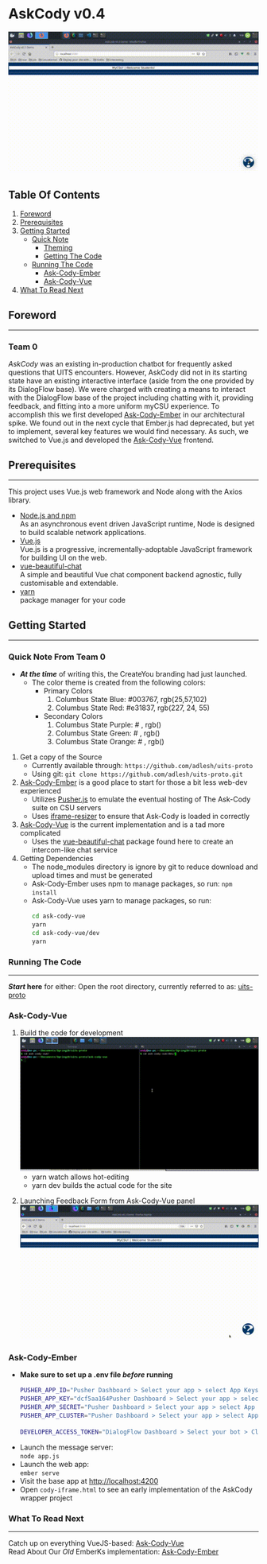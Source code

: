 # AskCody v0.4

![Ask-Cody-Vue demo](docs/assets/ask-vue-typing.gif)

## Table Of Contents
1. [Foreword](#foreword)
2. [Prerequisites](#prereqs)
3. [Getting Started](#getstart)
    * [Quick Note](#getstart-note)
        * [Theming](#note-themes)
        * [Getting The Code](#note-code)
    * [Running The Code](#runcode)
        * [Ask-Cody-Ember](#runcode-ember)
        * [Ask-Cody-Vue](#runcode-vue)
0. [What To Read Next](#readnext)

<a type="hidden" id="foreword"></a>

## Foreword
***
### Team 0

*AskCody* was an existing in-production chatbot for frequently asked questions that UITS encounters. However, AskCody did not in its starting state have an existing interactive interface (aside from the one provided by its DialogFlow base). We were charged with creating a means to interact with the DialogFlow base of the project including chatting with it, providing feedback, and fitting into a more uniform myCSU experience. To accomplish this we first developed [Ask-Cody-Ember] in our  architectural spike. We found out in the next cycle that Ember.js had deprecated, but yet to implement, several key features we would find necessary. As such, we switched to Vue.js and developed the [Ask-Cody-Vue] frontend.

<a type="hidden" id="prereqs"></a>

## Prerequisites
***
This project uses Vue.js web framework and Node along with the Axios library.

* [Node.js and npm]  
  As an asynchronous event driven JavaScript runtime, Node is designed to build scalable network applications. 
* [Vue.js]  
  Vue.js is a progressive, incrementally-adoptable JavaScript framework for building UI on the web. 
* [vue-beautiful-chat]  
  A simple and beautiful Vue chat component backend agnostic, fully customisable and extendable.
* [yarn](https://yarnpkg.com/en/)  
package manager for your code

<a id="getstart" type="hidden"></a>

## Getting Started
***
<a type="hidden" id="getstart-note"></a>

### Quick Note From Team 0
<a type="hidden" id="note-themes"></a>

* __*At the time*__ of writing this, the CreateYou branding had just launched.
    * The color theme is created from the following colors:
        * Primary Colors
            1. Columbus State Blue: #003767, rgb(25,57,102)
            2. Columbus State Red: #e31837, rgb(227, 24, 55)
        * Secondary Colors
            1. Columbus State Purple: # , rgb()
            2. Columbus State Green: # , rgb()
            3. Columbus State Orange: # , rgb()

<a type="hidden" id="note-code"></a>

1. Get a copy of the Source
    * Currently available through: `https://github.com/adlesh/uits-proto`
    * Using git: `git clone https://github.com/adlesh/uits-proto.git`
2. [Ask-Cody-Ember] is a good place to start for those a bit less web-dev experienced
    * Utilizes [Pusher.js] to emulate the eventual hosting of The Ask-Cody suite on CSU servers
    * Uses [iframe-resizer] to ensure that Ask-Cody is loaded in correctly
3. [Ask-Cody-Vue] is the current implementation and is a tad more complicated
    * Uses the [vue-beautiful-chat] package found here to create an intercom-like chat service
4. Getting Dependencies
    * The node_modules directory is ignore by git to reduce download and upload times and must be generated
    * Ask-Cody-Ember uses npm to manage packages, so run: `npm install`
    * Ask-Cody-Vue uses yarn to manage packages, so run:
        ```bash
        cd ask-cody-vue
        yarn
        cd ask-cody-vue/dev
        yarn
        ```


<a type="hidden" id="runcode"></a>


### Running The Code
***

 __*Start* here__ for either: Open the root directory, currently referred to as: [uits-proto]

<a type="hidden" id="runcode-vue"></a>

### Ask-Cody-Vue

1. Build the code for development  
![cd and yarn {watch and dev} example: see docs/assets/ask-vue-cd.gif](docs/assets/ask-vue-cd.gif)
    * yarn watch allows hot-editing
    * yarn dev builds the actual code for the site 

<a type="hidden" id="feedback"></a>

2. Launching Feedback Form from Ask-Cody-Vue panel
![Demonstration of the Feedback Form](docs/assets/ask-vue-feedback.gif)

<a type="hidden" id="runcode-ember"></a>

### Ask-Cody-Ember
* __Make sure to set up a .env file _before_ running__
    ```bash
    PUSHER_APP_ID="Pusher Dashboard > Select your app > select App Keys > COPY APP_ID OVER ALL OF THE TEXT IN THESE QUOTES"  
    PUSHER_APP_KEY="dcf5aa164Pusher Dashboard > Select your app > select App Keys > COPY KEY OVER ALL OF THE TEXT IN THESE QUOTES"
    PUSHER_APP_SECRET="Pusher Dashboard > Select your app > select App Keys > COPY SECRET OVER ALL OF THE TEXT IN THESE QUOTES"
    PUSHER_APP_CLUSTER="Pusher Dashboard > Select your app > select App Keys > COPY CLUSTER OVER ALL OF THE TEXT IN THESE QUOTES"

    DEVELOPER_ACCESS_TOKEN="DialogFlow Dashboard > Select your bot > Click Gear > COPY API KEYS (V1) - DEVELOPER ACCESS TOKEN OVER ALL OF THE TEXT IN THESE QUOTES"
    ```
* Launch the message server:  
    `node app.js`
* Launch the web app:  
    `ember serve`
* Visit the base app at [http://localhost:4200](http://localhost:4200)
* Open `cody-iframe.html` to see an early implementation of the AskCody wrapper project




<a type="hidden" id="readnext"></a>

### What To Read Next
***
Catch up on everything VueJS-based: [Ask-Cody-Vue]  
Read About Our *Old* EmberKs implementation: [Ask-Cody-Ember]


[//]: # (These are a list of re-usable links throughout this README)
[Ask-Cody-Vue]: docs/ask-cody-vue.md
[Ask-Cody-Ember]: docs/ask-cody-ember.md
[Node.js and npm]: https://nodejs.org/
[Vue.js]: https://vuejs.org/
[vue-beautiful-chat]: https://vuejsexamples.com/a-simple-and-beautiful-vue-chat-component-backend-agnostic/
[yarn]: https://yarnpkg.com/en/
[Pusher.js]: https://github.com/pusher/pusher-js
[iframe-resizer]: https://github.com/davidjbradshaw/iframe-resizer
[uits-proto]: https://www/github.com/adlesh/uits-proto